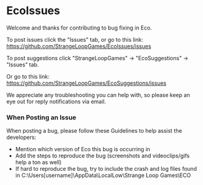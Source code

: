 # EcoIssues

Welcome and thanks for contributing to bug fixing in Eco.

To post issues click the "Issues" tab, or go to this link: https://github.com/StrangeLoopGames/EcoIssues/issues

To post suggestions click "StrangeLoopGames" -> "EcoSuggestions" -> "Issues" tab.     

Or go to this link: https://github.com/StrangeLoopGames/EcoSuggestions/issues

We appreciate any troubleshooting you can help with, so please keep an eye out for reply notifications via email.

### When Posting an Issue

When posting a bug, please follow these Guidelines to help assist the developers:
- Mention which version of Eco this bug is occurring in
- Add the steps to reproduce the bug (screenshots and videoclips/gifs help a ton as well)
- If hard to reproduce the bug, try to include the crash and log files found in C:\Users\[username]\AppData\LocalLow\Strange Loop Games\ECO
